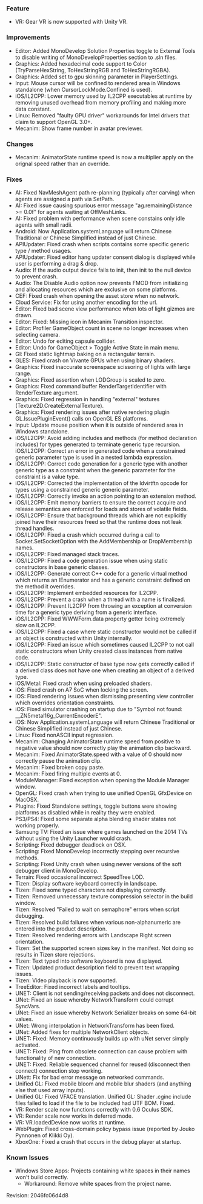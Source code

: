 ### Feature

*   VR: Gear VR is now supported with Unity VR.

### Improvements

*   Editor: Added MonoDevelop Solution Properties toggle to External Tools to disable writing of MonoDevelopProperties section to .sln files.
*   Graphics: Added hexadecimal code support to Color (TryParseHexString, ToHexStringRGB and ToHexStringRGBA).
*   Graphics: Added set to gpu skinning parameter in PlayerSettings.
*   Input: Mouse cursor will be confined to rendered area in Windows standalone (when CursorLockMode.Confined is used).
*   iOS/IL2CPP: Lower memory used by IL2CPP executables at runtime by removing unused overhead from memory profiling and making more data constant.
*   Linux: Removed "faulty GPU driver" workarounds for Intel drivers that claim to support OpenGL 3.0+.
*   Mecanim: Show frame number in avatar previewer.

### Changes

*   Mecanim: AnimatorState runtime speed is now a multiplier apply on the orignal speed rather than an override.

### Fixes

*   AI: Fixed NavMeshAgent path re-planning (typically after carving) when agents are assigned a path via SetPath.
*   AI: Fixed issue causing spurious error message "ag.remainingDistance >= 0.0f" for agents waiting at OffMeshLinks.
*   AI: Fixed problem with performance when scene constains only idle agents with small radii.
*   Android: Now Application.systemLanguage will return Chinese Traditional or Chinese Simplified instead of just Chinese.
*   APIUpdater: Fixed crash when scripts contains some specific generic type / method usages.
*   APIUpdater: Fixed editor hang updater consent dialog is displayed while user is performing a drag & drop.
*   Audio: If the audio output device fails to init, then init to the null device to prevent crash.
*   Audio: The Disable Audio option now prevents FMOD from initializing and allocating resources which are exclusive on some platforms.
*   CEF: Fixed crash when opening the asset store when no network.
*   Cloud Service: Fix for using another encoding for the url.
*   Editor: Fixed bad scene view performance when lots of light gizmos are drawn.
*   Editor: Fixed: Missing icon in Mecanim Transition inspector.
*   Editor: Profiler GameObject count in scene no longer increases when selecting camera.
*   Editor: Undo for editing capsule collider.
*   Editor: Undo for GameObject > Toggle Active State in main menu.
*   GI: Fixed static lightmap baking on a rectangular terrain.
*   GLES: Fixed crash on Vivante GPUs when using binary shaders.
*   Graphics: Fixed inaccurate screenspace scissoring of lights with large range.
*   Graphics: Fixed assertion when LODGroup is scaled to zero.
*   Graphics: Fixed command buffer RenderTargetIdentifier with RenderTexture argument.
*   Graphics: Fixed regression in handling "external" textures (Texture2D.CreateExternalTexture).
*   Graphics: Fixed rendering issues after native rendering plugin GL.IssuePluginEvent() calls on OpenGL ES platforms.
*   Input: Update mouse position when it is outside of rendered area in Windows standalone.
*   iOS/IL2CPP: Avoid adding includes and methods (for method declaration includes) for types generated to terminate generic type recursion. iOS/IL2CPP: Correct an error in generated code when a constrained generic parameter type is used in a nested lambda expression.
*   iOS/IL2CPP: Correct code generation for a generic type with another generic type as a constraint when the generic parameter for the constraint is a value type.
*   iOS/IL2CPP: Corrected the implementation of the ldvirtftn opcode for types using a constrained generic generic parameter.
*   iOS/IL2CPP: Correctly invoke an action pointing to an extension method.
*   iOS/IL2CPP: Emit memory barriers to ensure the correct acquire and release semantics are enforced for loads and stores of volatile fields.
*   iOS/IL2CPP: Ensure that background threads which are not explicitly joined have their resources freed so that the runtime does not leak thread handles.
*   iOS/IL2CPP: Fixed a crash which occurred during a call to Socket.SetSocketOption with the AddMembership or DropMembership names.
*   iOS/IL2CPP: Fixed managed stack traces.
*   iOS/IL2CPP: Fixed a code generation issue when using static constructors in base generic classes.
*   iOS/IL2CPP: Generate correct C++ code for a generic virtual method which returns an IEnumerator and has a generic constraint defined on the method it overrides.
*   iOS/IL2CPP: Implement embedded resources for IL2CPP.
*   iOS/IL2CPP: Prevent a crash when a thread with a name is finalized.
*   iOS/IL2CPP: Prevent IL2CPP from throwing an exception at conversion time for a generic type deriving from a generic interface.
*   iOS/IL2CPP: Fixed WWWForm.data property getter being extremely slow on IL2CPP.
*   iOS/IL2CPP: Fixed a case where static constructor would not be called if an object is constructed within Unity internally.
*   iOS/IL2CPP: Fixed an issue which sometimes caused IL2CPP to not call static constructors when Unity created class instances from native code.
*   iOS/IL2CPP: Static constructor of base type now gets correctly called if a derived class does not have one when creating an object of a derived type.
*   iOS/Metal: Fixed crash when using preloaded shaders.
*   iOS: Fixed crash on A7 SoC when locking the screen.
*   iOS: Fixed rendering issues when dismissing presenting view controller which overrides orientation constraints.
*   iOS: Fixed simulator crashing on startup due to "Symbol not found: \_\_ZN5metal16g\_CurrentEncoderE".
*   iOS: Now Application.systemLanguage will return Chinese Traditional or Chinese Simplified instead of just Chinese.
*   Linux: Fixed nonASCII input regression.
*   Mecanim: Changing AnimatorState runtime speed from positive to negative value should now correctly play the animation clip backward.
*   Mecanim: Fixed AnimatorState.speed with a value of 0 should now correctly pause the animation clip.
*   Mecanim: Fixed broken copy paste.
*   Mecanim: Fixed firing multiple events at 0.
*   ModuleManager: Fixed exception when opening the Module Manager window.
*   OpenGL: Fixed crash when trying to use unified OpenGL GfxDevice on MacOSX.
*   Plugins: Fixed Standalone settings, toggle buttons were showing platforms as disabled while in reality they were enabled.
*   PS3/PS4: Fixed some separate alpha blending shader states not working properly.
*   Samsung TV: Fixed an issue where games launched on the 2014 TVs without using the Unity Launcher would crash.
*   Scripting: Fixed debugger deadlock on OSX.
*   Scripting: Fixed MonoDevelop incorrectly stepping over recursive methods.
*   Scripting: Fixed Unity crash when using newer versions of the soft debugger client in MonoDevelop.
*   Terrain: Fixed occasional incorrect SpeedTree LOD.
*   Tizen: Display software keyboard correctly in landscape.
*   Tizen: Fixed some typed characters not displaying correctly.
*   Tizen: Removed unnecessary texture compression selector in the build window.
*   Tizen: Resolved "Failed to wait on semaphore" errors when script debugging.
*   Tizen: Resolved build failures when various non-alphanumeric are entered into the product description.
*   Tizen: Resolved rendering errors with Landscape Right screen orientation.
*   Tizen: Set the supported screen sizes key in the manifest. Not doing so results in Tizen store rejections.
*   Tizen: Text typed into software keyboard is now displayed.
*   Tizen: Updated product description field to prevent text wrapping issues.
*   Tizen: Video playback is now supported.
*   TreeEditor: Fixed incorrect labels and tooltips.
*   UNET: Client is not sending/receiving packets and does not disconnect.
*   UNet: Fixed an issue whereby NetworkTransform could corrupt SyncVars.
*   UNet: Fixed an issue whereby Network Serializer breaks on some 64-bit values.
*   UNet: Wrong interpolation in NetworkTransform has been fixed.
*   UNet: Added fixes for multiple NetworkClient objects.
*   UNET: Fixed: Memory continuously builds up with uNet server simply activated.
*   UNET: Fixed: Ping from obsolete connection can cause problem with functionality of new connection.
*   UNET: Fixed: Reliable sequenced channel for reused (disconnect then connect) connection stop working.
*   UNett: Fix for bad error message on networked commands.
*   Unified GL: Fixed mobile bloom and mobile blur shaders (and anything else that used array inputs).
*   Unified GL: Fixed VFACE translation. Unified GL: Shader .cginc include files failed to load if the file to be included had UTF BOM. Fixed.
*   VR: Render scale now functions correctly with 0.6 Oculus SDK.
*   VR: Render scale now works in deferred mode.
*   VR: VR.loadedDevice now works at runtime.
*   WebPlugin: Fixed cross-domain policy bypass issue (reported by Jouko Pynnonen of Klikki Oy).
*   XboxOne: Fixed a crash that occurs in the debug player at startup.

### Known Issues

*   Windows Store Apps: Projects containing white spaces in their names won't build correctly.
    *   Workaround: Remove white spaces from the project name.

Revision: 2046fc06d4d8